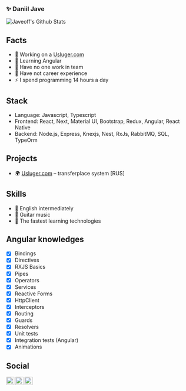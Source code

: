 ### ✨ Daniil Jave

![Javeoff's Github Stats](https://github-readme-stats.codestackr.vercel.app/api?username=javeoff&show_icons=true&hide_border=true&theme=light)

## Facts
- 🔭 Working on a [Usluger.com](https://usluger.com)
- 🌱 Learning Angular
- 👯 Have no one work in team
- 💼 Have not career experience
- ⚡ I spend programming 14 hours a day

## Stack
- Language: Javascript, Typescript
- Frontend: React, Next, Material UI, Bootstrap, Redux, Angular, React Native
- Backend: Node.js, Express, Knexjs, Nest,  RxJs, RabbitMQ, SQL, TypeOrm

## Projects
- 🌍 [Usluger.com](https://usluger.com) – transferplace system [RUS]

## Skills
- 💬 English intermediately
- 🎸 Guitar music
- 👀 The fastest learning technologies

## Angular knowledges
- [x] Bindings
- [x] Directives
- [x] RXJS Basics
- [x] Pipes
- [x] Operators
- [x] Services
- [x] Reactive Forms
- [x] HttpClient
- [x] Interceptors
- [x] Routing
- [x] Guards
- [x] Resolvers
- [x] Unit tests
- [x] Integration tests (Angular)
- [x] Animations

## Social
[<img align="left" width="22px" alt="javeoff | Telegram" src="https://simpleicons.org/icons/telegram.svg" />](https://t.me/javeoff)
[<img align="left" width="22px" alt="javeoff | VK" src="https://simpleicons.org/icons/vk.svg" />](https://vk.com/javeoff)
[<img align="left" width="22px" alt="javeoff | Instagram" src="https://simpleicons.org/icons/instagram.svg" />](https://instagram/javeoff)
